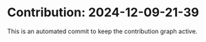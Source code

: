 # Contribution: 2024-12-09-21-39
This is an automated commit to keep the contribution graph active.
